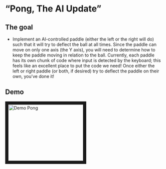 # “Pong, The AI Update”

## The goal

- Implement an AI-controlled paddle (either the left or the right will do) such that
  it will try to deflect the ball at all times. Since the paddle can move on only one
  axis (the Y axis), you will need to determine how to keep the paddle moving in relation
  to the ball. Currently, each paddle has its own chunk of code where input is detected by
  the keyboard; this feels like an excellent place to put the code we need! Once either the
  left or right paddle (or both, if desired) try to deflect the paddle on their own, you’ve
  done it!

## Demo

<a href="http://www.youtube.com/watch?feature=player_embedded&v=mPc-9eG2if8
" target="_blank"><img src="http://img.youtube.com/vi/mPc-9eG2if8/0.jpg"
alt="Demo Pong" width="240" height="180" border="10" /></a>
